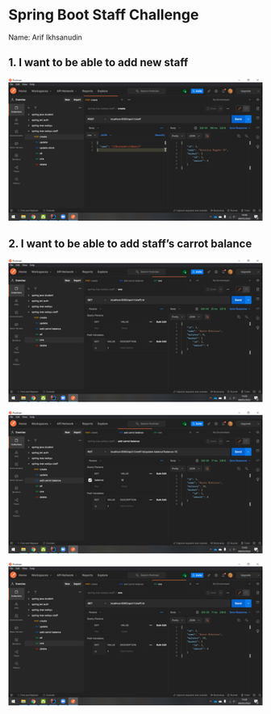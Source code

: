 # Spring Boot Staff Challenge

Name: Arif Ikhsanudin

## 1. I want to be able to add new staff

![img.png](img.png)

## 2. I want to be able to add staff’s carrot balance

![img_1.png](img_1.png)

![img_2.png](img_2.png)

![img_3.png](img_3.png)
